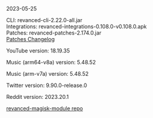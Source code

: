 2023-05-25
  
CLI: revanced-cli-2.22.0-all.jar  
Integrations: revanced-integrations-0.108.0-v0.108.0.apk  
Patches: revanced-patches-2.174.0.jar  
[Patches Changelog](https://github.com/revanced/revanced-patches/releases/tag/v2.174.0)  

YouTube version: 18.19.35  

Music (arm64-v8a) version: 5.48.52  

Music (arm-v7a) version: 5.48.52  

Twitter version: 9.90.0-release.0  

Reddit version: 2023.20.1  

[revanced-magisk-module repo](https://github.com/j-hc/revanced-magisk-module)
